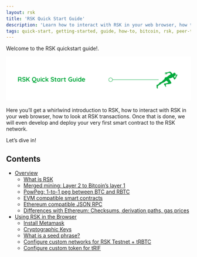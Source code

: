 ```yaml
---
layout: rsk
title: 'RSK Quick Start Guide'
description: 'Learn how to interact with RSK in your web browser, how to look at RSK transactions, develop and deploy your very first smart contract to the RSK network.'
tags: quick-start, getting-started, guide, how-to, bitcoin, rsk, peer-to-peer, merged-mining, blockchain, powpeg
---
```


Welcome to the RSK quickstart guide!.

![Quick Start Banner](/assets/img/guides/quickstart/quick-start-banner.jpg)

Here you’ll get a whirlwind introduction to RSK, 
how to interact with RSK in your web browser, 
how to look at RSK transactions. 
Once that is done, 
we will even develop and deploy your very first smart contract to the RSK network.

Let’s dive in!

## Contents

- [Overview](/guides/quickstart/overview/)
    - [What is RSK](/guides/quickstart/overview/#what-is-rsk)
    - [Merged mining: Layer 2 to Bitcoin’s layer 1](/guides/quickstart/overview/#merged-mining-layer-2-to-bitcoin-layer-1)	
    - [PowPeg: 1-to-1 peg between BTC and RBTC](/guides/quickstart/overview/#powpeg-1-to-1-peg-between-btc-and-rbtc)
    - [EVM compatible smart contracts](/guides/quickstart/overview/#evm-compatible-smart-contracts)	
    - [Ethereum compatible JSON RPC](/guides/quickstart/overview/#ethereum-compatible-json-rpc)
    - [Differences with Ethereum: Checksums, derivation paths, gas prices](/guides/quickstart/overview/#differences-with-ethereum-checksums-derivation-paths-gas-prices)
- [Using RSK in the Browser](/guides/quickstart/browser/)
    - [Install Metamask](/guides/quickstart/browser/#install-metamask)
    - [Cryptographic Keys](/guides/quickstart/browser/#cryptographic-keys)
    - [What is a seed phrase?](/guides/quickstart/browser/#what-is-a-seed-phrase)
    - [Configure custom networks for RSK Testnet + tRBTC](/guides/quickstart/browser/#configure-custom-network-for-rsk-testnet-and-trbtc)
    - [Configure custom token for tRIF](/guides/quickstart/browser/#configure-custom-token-for-trif)